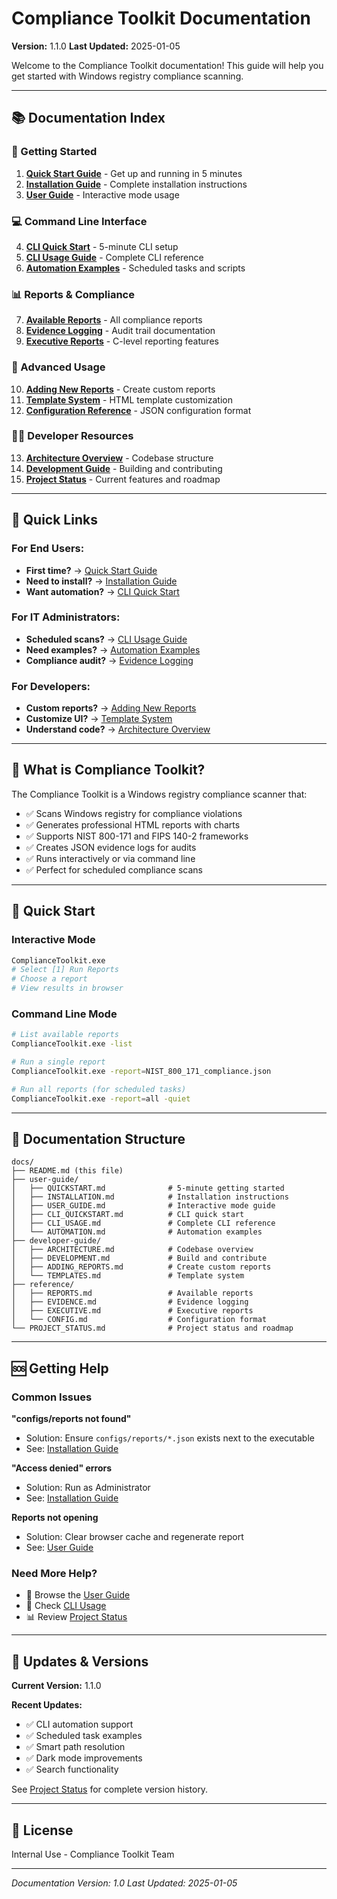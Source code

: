 # Compliance Toolkit Documentation

**Version:** 1.1.0
**Last Updated:** 2025-01-05

Welcome to the Compliance Toolkit documentation! This guide will help you get started with Windows registry compliance scanning.

---

## 📚 Documentation Index

### 🚀 Getting Started

1. **[Quick Start Guide](user-guide/QUICKSTART.md)** - Get up and running in 5 minutes
2. **[Installation Guide](user-guide/INSTALLATION.md)** - Complete installation instructions
3. **[User Guide](user-guide/USER_GUIDE.md)** - Interactive mode usage

### 💻 Command Line Interface

4. **[CLI Quick Start](user-guide/CLI_QUICKSTART.md)** - 5-minute CLI setup
5. **[CLI Usage Guide](user-guide/CLI_USAGE.md)** - Complete CLI reference
6. **[Automation Examples](user-guide/AUTOMATION.md)** - Scheduled tasks and scripts

### 📊 Reports & Compliance

7. **[Available Reports](reference/REPORTS.md)** - All compliance reports
8. **[Evidence Logging](reference/EVIDENCE.md)** - Audit trail documentation
9. **[Executive Reports](reference/EXECUTIVE.md)** - C-level reporting features

### 🔧 Advanced Usage

10. **[Adding New Reports](developer-guide/ADDING_REPORTS.md)** - Create custom reports
11. **[Template System](developer-guide/TEMPLATES.md)** - HTML template customization
12. **[Configuration Reference](reference/CONFIG.md)** - JSON configuration format

### 👨‍💻 Developer Resources

13. **[Architecture Overview](developer-guide/ARCHITECTURE.md)** - Codebase structure
14. **[Development Guide](developer-guide/DEVELOPMENT.md)** - Building and contributing
15. **[Project Status](PROJECT_STATUS.md)** - Current features and roadmap

---

## 🎯 Quick Links

### For End Users:
- **First time?** → [Quick Start Guide](user-guide/QUICKSTART.md)
- **Need to install?** → [Installation Guide](user-guide/INSTALLATION.md)
- **Want automation?** → [CLI Quick Start](user-guide/CLI_QUICKSTART.md)

### For IT Administrators:
- **Scheduled scans?** → [CLI Usage Guide](user-guide/CLI_USAGE.md)
- **Need examples?** → [Automation Examples](user-guide/AUTOMATION.md)
- **Compliance audit?** → [Evidence Logging](reference/EVIDENCE.md)

### For Developers:
- **Custom reports?** → [Adding New Reports](developer-guide/ADDING_REPORTS.md)
- **Customize UI?** → [Template System](developer-guide/TEMPLATES.md)
- **Understand code?** → [Architecture Overview](developer-guide/ARCHITECTURE.md)

---

## 📖 What is Compliance Toolkit?

The Compliance Toolkit is a Windows registry compliance scanner that:

- ✅ Scans Windows registry for compliance violations
- ✅ Generates professional HTML reports with charts
- ✅ Supports NIST 800-171 and FIPS 140-2 frameworks
- ✅ Creates JSON evidence logs for audits
- ✅ Runs interactively or via command line
- ✅ Perfect for scheduled compliance scans

---

## 🏃 Quick Start

### Interactive Mode
```bash
ComplianceToolkit.exe
# Select [1] Run Reports
# Choose a report
# View results in browser
```

### Command Line Mode
```bash
# List available reports
ComplianceToolkit.exe -list

# Run a single report
ComplianceToolkit.exe -report=NIST_800_171_compliance.json

# Run all reports (for scheduled tasks)
ComplianceToolkit.exe -report=all -quiet
```

---

## 📁 Documentation Structure

```
docs/
├── README.md (this file)
├── user-guide/
│   ├── QUICKSTART.md              # 5-minute getting started
│   ├── INSTALLATION.md            # Installation instructions
│   ├── USER_GUIDE.md              # Interactive mode guide
│   ├── CLI_QUICKSTART.md          # CLI quick start
│   ├── CLI_USAGE.md               # Complete CLI reference
│   └── AUTOMATION.md              # Automation examples
├── developer-guide/
│   ├── ARCHITECTURE.md            # Codebase overview
│   ├── DEVELOPMENT.md             # Build and contribute
│   ├── ADDING_REPORTS.md          # Create custom reports
│   └── TEMPLATES.md               # Template system
├── reference/
│   ├── REPORTS.md                 # Available reports
│   ├── EVIDENCE.md                # Evidence logging
│   ├── EXECUTIVE.md               # Executive reports
│   └── CONFIG.md                  # Configuration format
└── PROJECT_STATUS.md              # Project status and roadmap
```

---

## 🆘 Getting Help

### Common Issues

**"configs/reports not found"**
- Solution: Ensure `configs/reports/*.json` exists next to the executable
- See: [Installation Guide](user-guide/INSTALLATION.md#troubleshooting)

**"Access denied" errors**
- Solution: Run as Administrator
- See: [Installation Guide](user-guide/INSTALLATION.md#permissions)

**Reports not opening**
- Solution: Clear browser cache and regenerate report
- See: [User Guide](user-guide/USER_GUIDE.md#troubleshooting)

### Need More Help?

- 📖 Browse the [User Guide](user-guide/USER_GUIDE.md)
- 🔧 Check [CLI Usage](user-guide/CLI_USAGE.md)
- 📊 Review [Project Status](PROJECT_STATUS.md)

---

## 🔄 Updates & Versions

**Current Version:** 1.1.0

**Recent Updates:**
- ✅ CLI automation support
- ✅ Scheduled task examples
- ✅ Smart path resolution
- ✅ Dark mode improvements
- ✅ Search functionality

See [Project Status](PROJECT_STATUS.md) for complete version history.

---

## 📝 License

Internal Use - Compliance Toolkit Team

---

*Documentation Version: 1.0*
*Last Updated: 2025-01-05*
